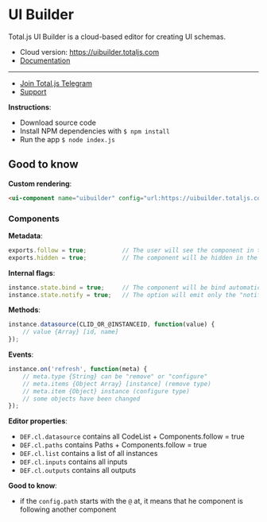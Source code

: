 # UI Builder

Total.js UI Builder is a cloud-based editor for creating UI schemas.

- Cloud version: <https://uibuilder.totaljs.com>
- [Documentation](https://docs.totaljs.com/uibuilder/)

---

- [Join Total.js Telegram](https://t.me/totaljs)
- [Support](https://www.totaljs.com/support/)

__Instructions__:

- Download source code
- Install NPM dependencies with `$ npm install`
- Run the app `$ node index.js`

[license-image]: https://img.shields.io/badge/license-MIT-blue.svg?style=flat
[license-url]: license.txt

## Good to know

__Custom rendering__:

```html
<ui-component name="uibuilder" config="url:https://uibuilder.totaljs.com/render.json"></ui-component>
```

### Components

__Metadata__:

```js
exports.follow = true;          // The user will see the component in the settings form Path for reading/writing (only for UI designer)
exports.hidden = true;          // The component will be hidden in the component list
```

__Internal flags__:

```js
instance.state.bind = true;     // The component will be bind automatically in the e.g. form component (it's targeted for components which can read/write data (for render)
instance.state.notify = true;   // The option will emit only the "notify" event in the component when the value is change (instead of setting value directly to the component (look at Counter component))
```

__Methods__:

```js
instance.datasource(CLID_OR_@INSTANCEID, function(value) {
	// value {Array} [id, name]
});
```

__Events__:

```js
instance.on('refresh', function(meta) {
	// meta.type {String} can be "remove" or "configure"
	// meta.items {Object Array} [instance] (remove type)
	// meta.item {Object} instance (configure type)
	// some objects have been changed
});
```

__Editor properties__:

- `DEF.cl.datasource` contains all CodeList + Components.follow = true
- `DEF.cl.paths` contains Paths + Components.follow = true
- `DEF.cl.list` contains a list of all instances
- `DEF.cl.inputs` contains all inputs
- `DEF.cl.outputs` contains all outputs

__Good to know__:

- if the `config.path` starts with the `@` at, it means that he component is following another component